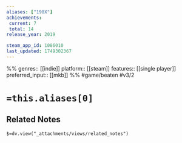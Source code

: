 ```yaml
---
aliases: ["198X"]
achievements:
 current: 7
 total: 14
release_year: 2019

steam_app_id: 1086010
last_updated: 1749302367
---
```

%%
genres:: [[indie]]
platform:: [[steam]]
features:: [[single player]]
preferred_input:: [[mkb]]
%%
#game/beaten
#v3/2

# `=this.aliases[0]`
## Related Notes
`$=dv.view("_attachments/views/related_notes")`